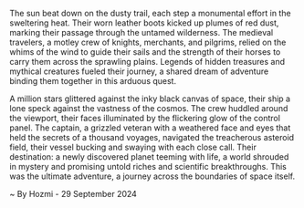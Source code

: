 
The sun beat down on the dusty trail, each step a monumental effort in the sweltering heat. Their worn leather boots kicked up plumes of red dust, marking their passage through the untamed wilderness. The medieval travelers, a motley crew of knights, merchants, and pilgrims, relied on the whims of the wind to guide their sails and the strength of their horses to carry them across the sprawling plains. Legends of hidden treasures and mythical creatures fueled their journey, a shared dream of adventure binding them together in this arduous quest. 

A million stars glittered against the inky black canvas of space, their ship a lone speck against the vastness of the cosmos. The crew huddled around the viewport, their faces illuminated by the flickering glow of the control panel. The captain, a grizzled veteran with a weathered face and eyes that held the secrets of a thousand voyages, navigated the treacherous asteroid field, their vessel bucking and swaying with each close call. Their destination: a newly discovered planet teeming with life, a world shrouded in mystery and promising untold riches and scientific breakthroughs. This was the ultimate adventure, a journey across the boundaries of space itself. 

~ By Hozmi - 29 September 2024
